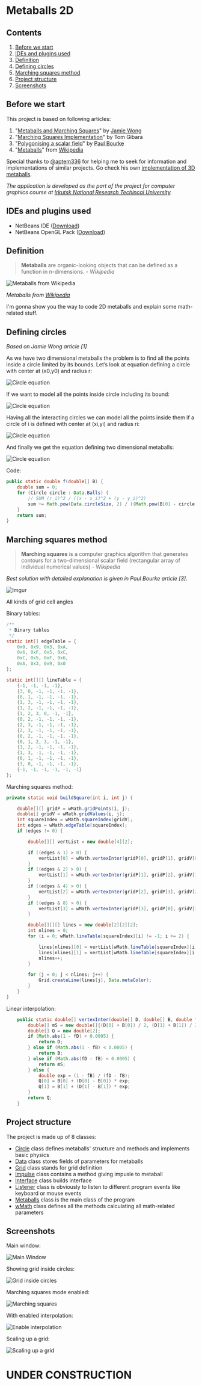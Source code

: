 # Metaballs 2D

## Contents

1. [Before we start](#before-we-start)
2. [IDEs and plugins used](#ides-and-plugins-used)
3. [Definition](#definition)
4. [Defining circles](#defining-circles)
5. [Marching squares method](#marching-squares-method)
6. [Project structure](#project-structure)
7. [Screenshots](#screenshots)

## Before we start
This project is based on following articles:
1. "[Metaballs and Marching Squares](http://jamie-wong.com/2014/08/19/metaballs-and-marching-squares/)" by [Jamie Wong](https://github.com/jlfwong)
2. "[Marching Squares Implementation](http://www.tomgibara.com/computer-vision/marching-squares)" by Tom Gibara
3. "[Polygonising a scalar field](http://paulbourke.net/geometry/polygonise/)" by [Paul Bourke](http://paulbourke.net/)
4. "[Metaballs](https://en.wikipedia.org/wiki/Metaballs)" from [Wikipedia](https://en.wikipedia.org/)

Special thanks to [@aptem336](https://github.com/aptem336) for helping me to seek for information and implementations of similar projects. Go check his own [implementation of 3D metaballs](https://github.com/aptem336/MetaBalls).

*The application is developed as the part of the project for computer graphics course at [Irkutsk National Research Techincal University](http://www.istu.edu/eng/).*

## IDEs and plugins used
- NetBeans IDE ([Download](https://netbeans.org/downloads/index.html))
- NetBeans OpenGL Pack ([Download](http://plugins.netbeans.org/plugin/3260/netbeans-opengl-pack))

## Definition
> **Metaballs** are organic-looking objects that can be defined as a function in n-dimensions. - _Wikipedia_

![Metaballs from Wikipedia](https://upload.wikimedia.org/wikipedia/commons/6/6d/Metaball_contact_sheet.png)

*Metaballs from [Wikipedia](https://en.wikipedia.org/wiki/Metaballs)*

I'm gonna show you the way to code 2D metaballs and explain some math-related stuff.

## Defining circles

_Based on Jamie Wong article [1]_

As we have two dimensional metaballs the problem is to find all the points inside a circle limited by its bounds. Let’s look at equation defining a circle with center at (x0,y0) and radius r:

![Circle equation](https://i.imgur.com/Gwz2ObP.png?1)

If we want to model all the points inside circle including its bound:

![Circle equation](https://i.imgur.com/S93vAWS.png?1)

Having all the interacting circles we can model all the points inside them if a circle of i is defined with center at (xi,yi) and radius ri:

![Circle equation](https://i.imgur.com/1AmbnoU.png?1)

And finally we get the equation defining two dimensional metaballs:

![Circle equation](https://i.imgur.com/OjrIRQr.png?1)

Code:
```Java
public static double f(double[] B) {
    double sum = 0;
    for (Circle circle : Data.Balls) {
        // SUM (r_i)^2 / ((x - x_i)^2 + (y - y_i)^2)
        sum += Math.pow(Data.circleSize, 2) / ((Math.pow(B[0] - circle.x, 2) + Math.pow(B[1] - circle.y, 2)));
    }
    return sum;
}
```
## Marching squares method

> **Marching squares** is a computer graphics algorithm that generates contours for a two-dimensional scalar field (rectangular array of individual numerical values) - _Wikipedia_

_Best solution with detailed explanation is given in Paul Bourke article [3]_.

![Imgur](https://i.imgur.com/E8jT2fd.png)

All kinds of grid cell angles

Binary tables:

```Java
/**
 * Binary tables
 */
static int[] edgeTable = {
    0x0, 0x9, 0x3, 0xA,
    0x6, 0xF, 0x5, 0xC,
    0xC, 0x5, 0xF, 0x6,
    0xA, 0x3, 0x9, 0x0
};

static int[][] lineTable = {
    {-1, -1, -1, -1},
    {3, 0, -1, -1, -1, -1},
    {0, 1, -1, -1, -1, -1},
    {1, 3, -1, -1, -1, -1},
    {1, 2, -1, -1, -1, -1},
    {1, 2, 3, 0, -1, -1},
    {0, 2, -1, -1, -1, -1},
    {2, 3, -1, -1, -1, -1},
    {2, 3, -1, -1, -1, -1},
    {0, 2, -1, -1, -1, -1},
    {0, 1, 2, 3, -1, -1},
    {1, 2, -1, -1, -1, -1},
    {1, 3, -1, -1, -1, -1},
    {0, 1, -1, -1, -1, -1},
    {3, 0, -1, -1, -1, -1},
    {-1, -1, -1, -1, -1, -1}
};
```

Marching squares method:

```Java
private static void buildSquare(int i, int j) {

    double[][] gridP = wMath.gridPoints(i, j);
    double[] gridV = wMath.gridValues(i, j);
    int squareIndex = wMath.squareIndex(gridV);
    int edges = wMath.edgeTable[squareIndex];
    if (edges != 0) {

        double[][] vertList = new double[4][2];

        if ((edges & 1) > 0) {
            vertList[0] = wMath.vertexInter(gridP[0], gridP[1], gridV[0], gridV[1]);
        }
        if ((edges & 2) > 0) {
            vertList[1] = wMath.vertexInter(gridP[1], gridP[2], gridV[1], gridV[2]);
        }
        if ((edges & 4) > 0) {
            vertList[2] = wMath.vertexInter(gridP[2], gridP[3], gridV[2], gridV[3]);
        }
        if ((edges & 8) > 0) {
            vertList[3] = wMath.vertexInter(gridP[3], gridP[0], gridV[3], gridV[0]);
        }

        double[][][] lines = new double[2][2][2];
        int nlines = 0;
        for (i = 0; wMath.lineTable[squareIndex][i] != -1; i += 2) {

            lines[nlines][0] = vertList[wMath.lineTable[squareIndex][i]];
            lines[nlines][1] = vertList[wMath.lineTable[squareIndex][i + 1]];
            nlines++;
        }

        for (j = 0; j < nlines; j++) {
            Grid.createLine(lines[j], Data.metaColor);
        }
    }
}
```

Linear interpolation:
```Java
    public static double[] vertexInter(double[] D, double[] B, double fD, double fB) {
        double[] mS = new double[]{(D[0] + B[0]) / 2, (D[1] + B[1]) / 2};
        double[] Q = new double[2];
        if (Math.abs(1 - fD) < 0.0005) {
            return D;
        } else if (Math.abs(1 - fB) < 0.0005) {
            return B;
        } else if (Math.abs(fD - fB) < 0.0005) {
            return mS;
        } else {
            double exp = (1 - fB) / (fD - fB);
            Q[0] = B[0] + (D[0] - B[0]) * exp;
            Q[1] = B[1] + (D[1] - B[1]) * exp;
        }
        return Q;
    }

```

## Project structure

The project is made up of 8 classes:
- [Circle](https://github.com/xtenzQ/2D-metaballs/blob/master/src/Main/Circle.java) class defines metaballs' structure and methods and implements basic physics
- [Data](https://github.com/xtenzQ/2D-metaballs/blob/master/src/Main/Data.java) class stores fields of parameters for metaballs
- [Grid](https://github.com/xtenzQ/2D-metaballs/blob/master/src/Main/Grid.java) class stands for grid definition
- [Impulse](https://github.com/xtenzQ/2D-metaballs/blob/master/src/Main/Impulse.java) class contains a method giving impusle to metaball
- [Interface](https://github.com/xtenzQ/2D-metaballs/blob/master/src/Main/Interface.java) class builds interface
- [Listener](https://github.com/xtenzQ/2D-metaballs/blob/master/src/Main/Listener.java) class is obviously to listen to different program events like keyboard or mouse events
- [Metaballs](https://github.com/xtenzQ/2D-metaballs/blob/master/src/Main/MetaBalls.java) class is the main class of the program
- [wMath](https://github.com/xtenzQ/2D-metaballs/blob/master/src/Main/wMath.java) class defines all the methods calculating all math-related parameters

## Screenshots

Main window:

![Main Window](https://i.imgur.com/YgTBaLW.png?1)

Showing grid inside circles:

![Grid inside circles](https://i.imgur.com/zKZG4e2.png?1)

Marching squares mode enabled:

![Marching squares](https://i.imgur.com/cPyVp28.png?1)

With enabled interpolation:

![Enable interpolation](https://i.imgur.com/kSVVwKh.png?1)

Scaling up a grid:

![Scaling up a grid](https://i.imgur.com/CeRcjqH.png?1)
# UNDER CONSTRUCTION

